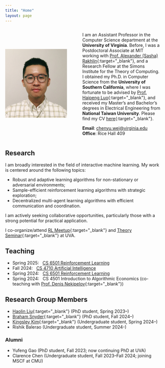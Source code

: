 ```yaml
---
title: "Home"
layout: page
---
```


<div style="display: flex; align-items: center;">


   <div style="flex: 0 0 200px; margin-right: 50px;">
    <img src="/image/photo.png" alt="My Photo" style="max-width: 100%; height: auto;">
  </div>

  <div style="flex: 1;" markdown="1">

I am an Assistant Professor in the Computer Science department at the **University of Virginia**. Before, I was a Postdoctoral Associate at MIT working with [Prof. Alexander (Sasha) Rakhlin](http://www.mit.edu/~rakhlin/){:target="_blank"}, and a Research Fellow at the Simons Institute for the Theory of Computing. I obtained my Ph.D. in Computer Science from the **University of Southern California**, where I was fortunate to be advised by [Prof. Haipeng Luo](https://haipeng-luo.net/){:target="_blank"}, and received my Master’s and Bachelor’s degrees in Electrical Engineering from **National Taiwan University**. Please find my CV [here](/document/cv.pdf){:target="_blank"}. 

**Email**: chenyu.wei@virginia.edu  
**Office**: Rice Hall 409
  
  </div>


 


</div>



## Research

I am broadly interested in the field of interactive machine learning. My work is centered around the following topics:   
- Robust and adaptive learning algorithms for non-stationary or adversarial environments;   
- Sample-efficient reinforcement learning algorithms with strategic exploration;   
- Decentralized multi-agent learning algorithms with efficient communication and coordination.  

I am actively seeking collaborative opportunities, particularly those with a strong potential for practical application.  
   
I co-organize/attend [RL Meetup](https://rl-meetup.github.io/){:target="_blank"} and [Theory Seminar](https://sites.google.com/view/tcs-uva/theory-seminar/){:target="_blank"} at UVA. 


## Teaching

- Spring 2025: &nbsp; [CS 6501 Reinforcement Learning](/rl2025sp/)  
- Fall 2024: &nbsp; [CS 4710 Artificial Intelligence](/ai2024fa/)  
- Spring 2024: &nbsp; [CS 6501 Reinforcement Learning](/rl2024sp/)  
- Spring 2024: &nbsp; CS 4501 Introduction to Algorithmic Economics (co-teaching with [Prof. Denis Nekipelov](https://engineering.virginia.edu/faculty/denis-nekipelov){:target="_blank"})  





## Research Group Members

- [Haolin Liu](https://liuhl2000.github.io/){:target="_blank"} (PhD student, Spring 2023–)  
- [Braham Snyder](https://www.braham.io/){:target="_blank"} (PhD student, Fall 2024–)   
- [Kingsley Kim](https://kingsleykim.dev/){:target="_blank"} (Undergraduate student, Spring 2024–)  
- Rishik Balerao (Undergraduate student, Summer 2024-)  


### Alumni  

- Yufeng Gao (PhD student, Fall 2023; now continuing PhD at UVA)  
- Clarence Chen (Undergraduate student, Fall 2023–Fall 2024; joining MSCF at CMU)  






